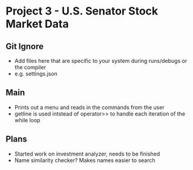 # Project 3 - U.S. Senator Stock Market Data

## Git Ignore
- Add files here that are specific to your system during runs/debugs or the compiler
- e.g. settings.json

## Main
- Prints out a menu and reads in the commands from the user
- getline is used intstead of operator>> to handle each iteration of the while loop

## Plans
- Started work on investment analyzer, needs to be finished
- Name similarity checker? Makes names easier to search